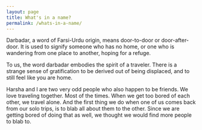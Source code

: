 ```yaml
---
layout: page
title: What's in a name?
permalink: /whats-in-a-name/
---
```

Darbadar, a word of Farsi-Urdu origin, means door-to-door or door-after-door. It is used to signify someone who has no home, or one who is wandering from one place to another, hoping for a refuge.  

To us, the word darbadar embodies the spirit of a traveler. There is a strange sense of gratification to be derived out of being displaced, and to still feel like you are home.     

Harsha and I are two very odd people who also happen to be friends. We love traveling together. Most of the times. When we get too bored of each other, we travel alone. And the first thing we do when one of us comes back from our solo trips, is to blab all about them to the other. Since we are getting bored of doing that as well, we thought we would find more people to blab to.  
	
